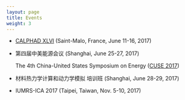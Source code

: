 ```yaml
---
layout: page
title: Events
weight: 3
---
```


- [CALPHAD XLVI][CALPHAD_XLVI] (Saint-Malo, France, June 11-16, 2017)

[CALPHAD_XLVI]: http://www.calphad.org/

- 第四届中美能源会议 (Shanghai, June 25-27, 2017)

  The 4th China-United States Symposium on Energy ([CUSE 2017][CUSE_2017])

[CUSE_2017]: http://cuse2017.shu.edu.cn/Default.aspx

- 材料热力学计算和动力学模拟 培训班 (Shanghai, June 28-29, 2017)

- IUMRS-ICA 2017 (Taipei, Taiwan, Nov. 5-10, 2017)
